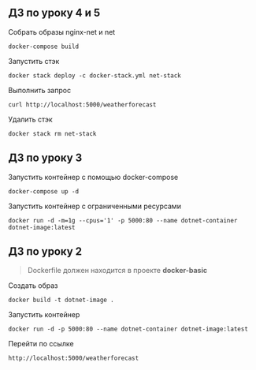## ДЗ по уроку 4 и 5

Собрать образы nginx-net и net
```
docker-compose build
```

Запустить стэк
```
docker stack deploy -c docker-stack.yml net-stack
```

Выполнить запрос
```
curl http://localhost:5000/weatherforecast
```

Удалить стэк
```
docker stack rm net-stack
```

## ДЗ по уроку 3

Запустить контейнер с помощью docker-compose
```
docker-compose up -d
```

Запустить контейнер с ограниченными ресурсами
```
docker run -d -m=1g --cpus='1' -p 5000:80 --name dotnet-container dotnet-image:latest
```

## ДЗ по уроку 2

> Dockerfile должен находится в проекте **docker-basic**

Создать образ
```
docker build -t dotnet-image .
```

Запустить контейнер
```
docker run -d -p 5000:80 --name dotnet-container dotnet-image:latest
```

Перейти по ссылке

```
http://localhost:5000/weatherforecast
```
